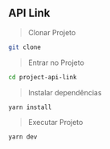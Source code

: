 ## API Link

> Clonar Projeto
```bash
git clone 
```

> Entrar no Projeto
```bash
cd project-api-link
```

> Instalar dependências
```bash
yarn install
```

> Executar Projeto
```bash
yarn dev
```